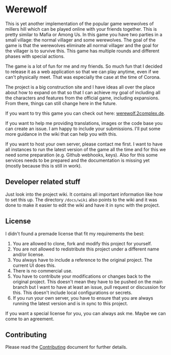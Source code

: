 # Werewolf

This is yet another implementation of the popular game werewolves of millers hill which can be
played online with your friends together. This is pretty similar to Mafia or Among Us. In this game
you have two parties in a small village: the normal villager and some werewolves. The goal of the
game is that the werewolves eliminate all normal villager and the goal for the villager is to
survive this. This game has multiple rounds and different phases with special actions.

The game is a lot of fun for me and my friends. So much fun that I decided to release it as a web
application so that we can play anytime, even if we can't physically meet. That was especially the
case at the time of Corona.

The project is a big construction site and I have ideas all over the place about how to expand on
that so that I can achieve my goal of including all the characters and features from the official
game, including expansions. From there, things can still change here in the future.

If you want to try this game you can check out here:
[werewolf.2complex.de](https://werewolf.2complex.de/).

If you want to help me providing translations, images or the code base you can create an issue. I am
happy to include your submissions. I'll put some more guidance in the wiki that can help you with
this.

If you want to host your own server, please contact me first. I want to have all instances to run
the latest version of the game all the time and for this we need some preparation (e.g. Github
webhooks, keys). Also for this some services needs to be prepared and the documentation is missing
yet (mostly because this is still in work).

## Developer related stuff

Just look into the project wiki. It contains all important information like how
to set this up. The directory `/docs/wiki` also points to the wiki and it was
done to make it easier to edit the wiki and have it in sync with the project.

## License

I didn't found a premade license that fit my requirements the best:

1. You are allowed to clone, fork and modify this project for yourself.
2. You are not allowed to redistribute this project under a different name and/or license.
3. You always have to include a reference to the original project. The current UI does this.
4. There is no commercial use.
5. You have to contribute your modifications or changes back to the original
   project. This doesn't mean they have to be pushed on the main branch but I
   want to have at least an issue, pull request or discussion for this. This
   doesn't include local configurations or secrets.
6. If you run your own server, you have to ensure that you are always running
   the latest version and is in sync to this project.

If you want a special license for you, you can always ask me. Maybe we can come
to an agreement.

## Contributing

Please read the [Contributing](CONTRIBUTING.md) document for further details.
